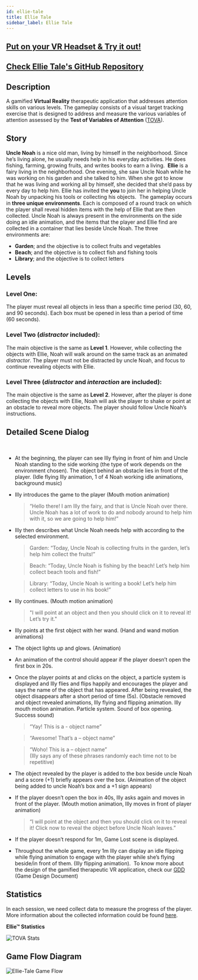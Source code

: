```yaml
---
id: ellie-tale
title: Ellie Tale
sidebar_label: Ellie Tale
---
```


## [Put on your VR Headset & Try it out!](https://ellie-tale1.web.app/) 
<!-- ![Ellie-poster](https://media.giphy.com/media/sPLvCsgHmeRORpXqEB/giphy.gif) -->

## [Check Ellie Tale's GitHub Repository](https://github.com/vrapeutic/Ellie-Tale)

## Description
 
A gamified **Virtual Reality** therapeutic application that addresses attention skills on various levels. The gameplay consists of a visual target tracking exercise that is designed to address and measure the various variables of attention assessed by the **Test of Variables of Attention** ([TOVA](https://www.tovatest.com/)).
​
## Story
**Uncle Noah** is a nice old man, living by himself in the neighborhood. Since he’s living alone, he usually needs help in his everyday activities. He does fishing, farming, growing fruits, and writes books to earn a living. 
​
**Ellie** is a fairy living in the neighborhood. One evening, she saw Uncle Noah while he was working on his garden and she talked to him. When she got to know that he was living and working all by himself, she decided that she’d pass by every day to help him. Ellie has invited the **you** to join her in helping Uncle Noah by unpacking his tools or collecting his objects.
​
The gameplay occurs in **three unique environments**. Each is composed of a round track on which the player shall reveal hidden items with the help of Ellie that are then collected. Uncle Noah is always present in the environments on the side doing an idle animation, and the items that the player and Ellie find are collected in a container that lies beside Uncle Noah.
The three environments are: 
​
 - **Garden**; and the objective is to collect fruits and vegetables
 - **Beach**; and the objective is to collect fish and fishing tools
 - **Library**; and the objective is to collect letters
​
## Levels
###  Level One: 
The player must reveal all objects in less than a specific time period (30, 60, and 90 seconds). Each box must be opened in less than a period of time (60 seconds).
 
###  Level Two (*distractor* included):
The main objective is the same as **Level 1**. However, while collecting the objects with Ellie, Noah will walk around on the same track as an animated *distractor*. The player must not be distracted by uncle Noah, and focus to continue revealing objects with Ellie.
 
 
 ###	Level Three (*distractor* and *interaction* are included):
The main objective is the same as **Level 2**. However, after the player is done collecting the objects with Ellie, Noah will ask the player to shake or point at an obstacle to reveal more objects. The player should follow Uncle Noah’s instructions.
 
## Detailed Scene Dialog
​
-   At the beginning, the player can see Illy flying in front of him and Uncle Noah standing to the side working (the type of work depends on the environment chosen). The object behind an obstacle lies in front of the player. (Idle flying Illy animation, 1 of 4 Noah working idle animations, background music)
    
-   Illy introduces the game to the player (Mouth motion animation)
    
    >   “Hello there! I am Illy the fairy, and that is Uncle Noah over there. Uncle Noah has a lot of work to do and nobody around to help him with it, so we are going to help him!”

-   Illy then describes what Uncle Noah needs help with according to the selected environment.    

    >   Garden: “Today, Uncle Noah is collecting fruits in the garden, let’s help him collect the fruits!”    

    >   Beach: “Today, Uncle Noah is fishing by the beach! Let’s help him collect beach tools and fish!”

    >   Library: “Today, Uncle Noah is writing a book! Let’s help him collect letters to use in his book!”
    
-   Illy continues. (Mouth motion animation)

    >   "I will point at an object and then you should click on it to reveal it! Let’s try it."
    
-   Illy points at the first object with her wand. (Hand and wand motion animations)

-   The object lights up and glows. (Animation)
    
-   An animation of the control should appear if the player doesn’t open the first box in 20s.
    
-   Once the player points at and clicks on the object, a particle system is displayed and Illy flies and flips happily and encourages the player and says the name of the object that has appeared. After being revealed, the object disappears after a short period of time (5s). (Obstacle removed and object revealed animations, Illy flying and flipping animation. Illy mouth motion animation. Particle system. Sound of box opening. Success sound)

    >   “Yay! This is a - object name”
    
    >   “Awesome! That’s a – object name”
    
    >   “Woho! This is a – object name”   
​
(Illy says any of these phrases randomly each time not to be repetitive)
​
-   The object revealed by the player is added to the box beside uncle Noah and a score (+1) briefly appears over the box. (Animation of the object being added to uncle Noah’s box and a +1 sign appears)
    
-   If the player doesn’t open the box in 40s, Illy asks again and moves in front of the player. (Mouth motion animation, Illy moves in front of player animation)

    >   “I will point at the object and then you should click on it to reveal it! Click now to reveal the object before Uncle Noah leaves.”

-   If the player doesn’t respond for 1m, Game Lost scene is displayed.

-   Throughout the whole game, every 1m Illy can display an idle flipping while flying animation to engage with the player while she’s flying beside/in front of them. (Illy flipping animation).
​
To know more about the design of the gamified therapeutic VR application, check our [GDD](https://drive.google.com/file/d/1Bl0U1to2vOZ4wd83phxHcwpTrgiWfMjf/view?usp=sharing) (Game Design Document)
​
##  Statistics
 In each session, we need collect data to measure the progress of the player. More information about the collected information could be found [here](https://docs.google.com/document/d/1hfb-5QqN-BFjP4_b4bqCiUYKa5b7ye6Q0TGulNYexKg/edit?usp=sharing).
 
 
**Ellie™ Statistics**

![TOVA Stats](https://i.ibb.co/5GYCvNS/e1.png)
​
## Game Flow Diagram

![Ellie-Tale Game Flow](https://i.ibb.co/C02VjJR/e2.png)
